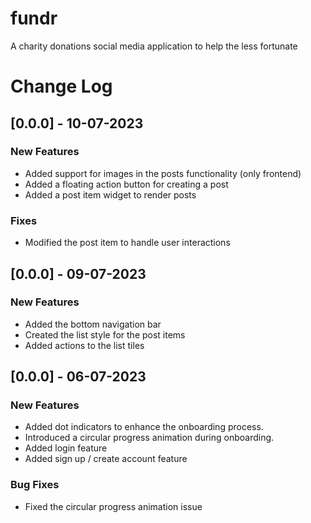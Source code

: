 # fundr
A charity donations social media application to help the less fortunate

# Change Log

## [0.0.0] - 10-07-2023

### New Features
- Added support for images in the posts functionality (only frontend)
- Added a floating action button for creating a post
- Added a post item widget to render posts

### Fixes
- Modified the post item to handle user interactions



## [0.0.0] - 09-07-2023

### New Features
- Added the bottom navigation bar
- Created the list style for the post items
- Added actions to the list tiles



## [0.0.0] - 06-07-2023

### New Features
- Added dot indicators to enhance the onboarding process.
- Introduced a circular progress animation during onboarding.
- Added login feature
- Added sign up / create account feature

### Bug Fixes
- Fixed the circular progress animation issue
